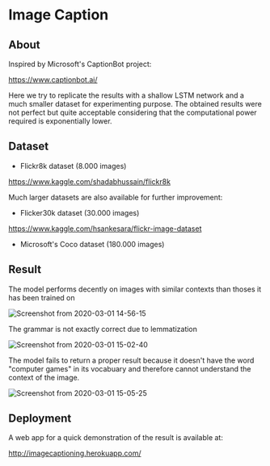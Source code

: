 # Image Caption
## About
Inspired by Microsoft's CaptionBot project: 

https://www.captionbot.ai/

Here we try to replicate the results with a shallow LSTM network and a much smaller dataset for experimenting purpose. The obtained results were not perfect but quite acceptable considering that the computational power required is exponentially lower.

## Dataset

+ Flickr8k dataset (8.000 images)

https://www.kaggle.com/shadabhussain/flickr8k

Much larger datasets are also available for further improvement:

+ Flicker30k dataset (30.000 images)

https://www.kaggle.com/hsankesara/flickr-image-dataset

+ Microsoft's Coco dataset (180.000 images)

## Result

The model performs decently on images with similar contexts than thoses it has been trained on

![Screenshot from 2020-03-01 14-56-15](https://user-images.githubusercontent.com/37239826/75620726-b7e7c880-5bcf-11ea-84e8-6c43da4b5cf9.png)

The grammar is not exactly correct due to lemmatization

![Screenshot from 2020-03-01 15-02-40](https://user-images.githubusercontent.com/37239826/75620727-bd451300-5bcf-11ea-867a-1624604b0420.png)

The model fails to return a proper result because it doesn't have the word "computer games" in its vocabuary and therefore cannot understand the context of the image.

![Screenshot from 2020-03-01 15-05-25](https://user-images.githubusercontent.com/37239826/75620730-bfa76d00-5bcf-11ea-8c14-8a7c2244af9d.png)

## Deployment

A web app for a quick demonstration of the result is available at:

http://imagecaptioning.herokuapp.com/
